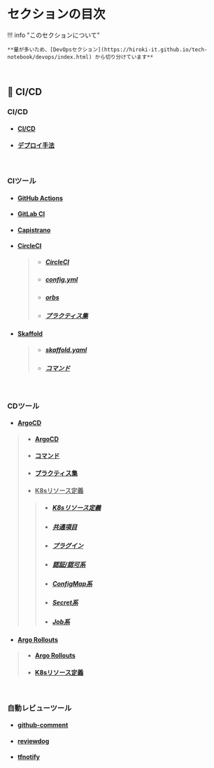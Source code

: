 # セクションの目次

!!! info "このセクションについて"

    **量が多いため、[DevOpsセクション](https://hiroki-it.github.io/tech-notebook/devops/index.html) から切り分けています**

<br>

## 🔄 CI/CD

### CI/CD

* #### [CI/CD](https://hiroki-it.github.io/tech-notebook/devops/devops_cicd.html)
* #### [デプロイ手法](https://hiroki-it.github.io/tech-notebook/devops/devops_cicd_deploy.html)

<br>

### CIツール

* #### [︎GitHub Actions](https://hiroki-it.github.io/tech-notebook/devops/devops_cicd_ci_github_actions.html)
* #### [︎GitLab CI](https://hiroki-it.github.io/tech-notebook/devops/devops_cicd_ci_gitlab_ci.html)
* #### [︎Capistrano](https://hiroki-it.github.io/tech-notebook/devops/devops_cicd_ci_capistrano.html)
* #### <u>CircleCI</u>
  > * ##### [︎CircleCI](https://hiroki-it.github.io/tech-notebook/devops/devops_cicd_ci_circleci.html)
  > * ##### [︎config.yml](https://hiroki-it.github.io/tech-notebook/devops/devops_cicd_ci_circleci_config_yml.html)
  > * ##### [︎orbs](https://hiroki-it.github.io/tech-notebook/devops/devops_cicd_ci_circleci_orbs.html)
  > * ##### [︎プラクティス集](https://hiroki-it.github.io/tech-notebook/devops/devops_cicd_ci_circleci_practices.html)

* #### <u>Skaffold</u>
  > * ##### [︎skaffold.yaml](https://hiroki-it.github.io/tech-notebook/devops/devops_cicd_ci_skaffold_yaml.html)
  > * ##### [︎コマンド](https://hiroki-it.github.io/tech-notebook/devops/devops_cicd_ci_skaffold_command.html)

<br>

### CDツール

* #### ︎<u>ArgoCD</u>
 > * #### [︎ArgoCD](https://hiroki-it.github.io/tech-notebook/devops/devops_cicd_cd_argocd.html)
 > * #### [コマンド](https://hiroki-it.github.io/tech-notebook/devops/devops_cicd_cd_argocd_command.html)
 > * #### [︎プラクティス集](https://hiroki-it.github.io/tech-notebook/devops/devops_cicd_cd_argocd_practices.html)
 > * #### ︎<u>K8sリソース定義</u>
 > > * ##### [︎K8sリソース定義](https://hiroki-it.github.io/tech-notebook/devops/devops_cicd_cd_argocd_resource_definition.html)
 > > * ##### [共通項目](https://hiroki-it.github.io/tech-notebook/devops/devops_cicd_cd_argocd_resource_definition_common.html)
 > > * ##### [プラグイン](https://hiroki-it.github.io/tech-notebook/devops/devops_cicd_cd_argocd_resource_definition_plugin.html)
 > > * ##### [認証/認可系](https://hiroki-it.github.io/tech-notebook/devops/devops_cicd_cd_argocd_resource_definition_auth.html)
 > > * ##### [ConfigMap系](https://hiroki-it.github.io/tech-notebook/devops/devops_cicd_cd_argocd_resource_definition_configmap.html)
 > > * ##### [Secret系](https://hiroki-it.github.io/tech-notebook/devops/devops_cicd_cd_argocd_resource_definition_secret.html)
 > > * ##### [Job系](https://hiroki-it.github.io/tech-notebook/devops/devops_cicd_cd_argocd_resource_definition_job.html)

* #### ︎<u>Argo Rollouts</u>
 > * #### [Argo Rollouts](https://hiroki-it.github.io/tech-notebook/devops/devops_cicd_cd_argorollouts.html)
 > * #### [︎K8sリソース定義](https://hiroki-it.github.io/tech-notebook/devops/devops_cicd_cd_argorollouts_resource_definition.html)

<br>

### 自動レビューツール

* #### [github-comment](https://hiroki-it.github.io/tech-notebook/devops/devops_cicd_auto_review_github_comment.html)
* #### [reviewdog](https://hiroki-it.github.io/tech-notebook/devops/devops_cicd_auto_review_reviewdog.html)
* #### [︎tfnotify](https://hiroki-it.github.io/tech-notebook/devops/devops_cicd_auto_review_tfnotify.html)

<br>

